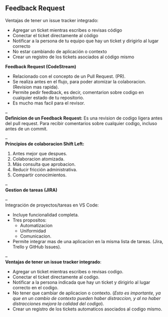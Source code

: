 ## Feedback Request

Ventajas de tener un issue tracker integrado:

-   Agregar un ticket mientras escribes o revisas código
-   Conectar el ticket directamente al código
-   Notificar a la persona de tu equipo que hay un ticket y dirigirlo al lugar correcto
-   No estar cambiando de aplicación o contexto
-   Crear un registro de los tickets asociados al código mismo

**Feedback Request (CodeStream)**

-   Relacionado con el concepto de un Pull Request. (PR).
-   Se realiza antes en el flujo, para poder atomizar la colaboracion. (Revision mas rapida).
-   Permite pedir feedback, es decir, comentarion sobre codigo en cualquier estado de tu repositorio.
-   Es mucho mas facil para el revisor.

–  
**Definicion de un Feedback Request:** Es una revision de codigo ligera antes del pull request. Para recibir comentarios sobre cualquier codigo, incluso antes de un commit.

–  
**Principios de colaboracion Shift Left:**

1.  Antes mejor que despues.
2.  Colaboracion atomizada.
3.  Más consulta que aprobacion.
4.  Reducir fricción administrativa.
5.  Compartir conocimientos.

–  
**Gestion de tareas (JIRA)**

–  
Integración de proyectos/tareas en VS Code:

-   Incluye funcionalidad completa.
-   Tres propositos: 
	-   Automatizacion
	-   Uniformidad
	-   Comunicacion.
-   Permite integrar mas de una aplicacion en la misma lista de tareas. (Jira, Trello y GitHub Issues).

–  
**Ventajas de tener un issue tracker integrado**:

-   Agregar un ticket mientras escribes o revisas codigo.
-   Conectar el ticket directamente al codigo.
-   Notificar a la persona indicada que hay un ticket y dirigirlo al lugar correcto en el codigo.
-   No tener que cambiar de aplicacion o contexto. (_Esto es importante, ya que en un cambio de contexto pueden haber distraccion, y al no haber distracciones mejora la calidad del codigo_).
-   Crear un registro de los tickets automaticos asociados al codigo mismo.
